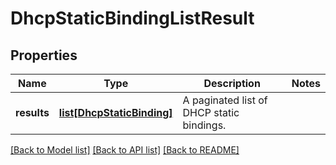 # DhcpStaticBindingListResult

## Properties
Name | Type | Description | Notes
------------ | ------------- | ------------- | -------------
**results** | [**list[DhcpStaticBinding]**](DhcpStaticBinding.md) | A paginated list of DHCP static bindings. | 

[[Back to Model list]](../README.md#documentation-for-models) [[Back to API list]](../README.md#documentation-for-api-endpoints) [[Back to README]](../README.md)

